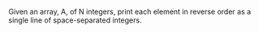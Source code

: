 Given an array, A, of N integers, print each element in reverse order as a single line of space-separated integers.
